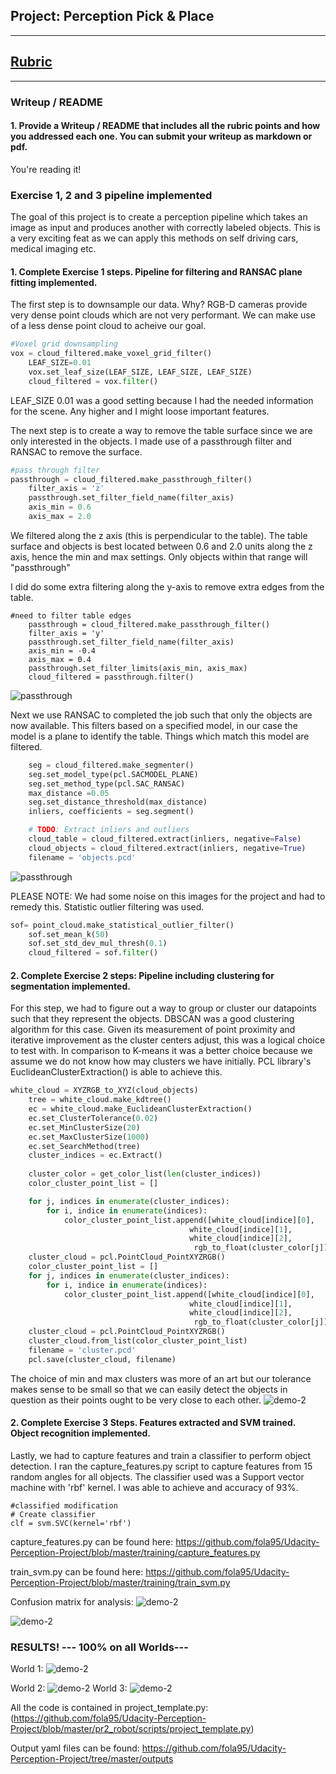 ## Project: Perception Pick & Place
---

## [Rubric](https://review.udacity.com/#!/rubrics/1067/view) 

---
### Writeup / README

#### 1. Provide a Writeup / README that includes all the rubric points and how you addressed each one.  You can submit your writeup as markdown or pdf.  

You're reading it!

### Exercise 1, 2 and 3 pipeline implemented
The goal of this project is to create a perception pipeline which takes an image as input and produces another with correctly labeled objects. This is a very exciting feat as we can apply this methods on self driving cars, medical imaging etc.

#### 1. Complete Exercise 1 steps. Pipeline for filtering and RANSAC plane fitting implemented.
The first step is to downsample our data. Why? RGB-D cameras provide very dense point clouds which are not very performant. We can make use of a less dense point cloud to acheive our goal.

```python
#Voxel grid downsampling
vox = cloud_filtered.make_voxel_grid_filter()
    LEAF_SIZE=0.01
    vox.set_leaf_size(LEAF_SIZE, LEAF_SIZE, LEAF_SIZE)
    cloud_filtered = vox.filter()
```
LEAF_SIZE 0.01 was a good setting because I had the needed information for the scene. Any higher and I might loose important features.

The next step is to create a way to remove the table surface since we are only interested in the objects. I made use of a passthrough filter and RANSAC to remove the surface.
```python
#pass through filter
passthrough = cloud_filtered.make_passthrough_filter()
    filter_axis = 'z'
    passthrough.set_filter_field_name(filter_axis)
    axis_min = 0.6
    axis_max = 2.0
```
We filtered along the z axis (this is perpendicular to the table). The table surface and objects is best located between 0.6 and 2.0 units along the z axis, hence the min and max settings. Only objects within that range will "passthrough"
 
I did do some extra filtering along the y-axis to remove extra edges from the table.
```
#need to filter table edges
    passthrough = cloud_filtered.make_passthrough_filter()
    filter_axis = 'y'
    passthrough.set_filter_field_name(filter_axis)
    axis_min = -0.4
    axis_max = 0.4
    passthrough.set_filter_limits(axis_min, axis_max)
    cloud_filtered = passthrough.filter()

```
![passthrough](https://github.com/fola95/Udacity-Perception-Project/blob/master/screenshot/passthrough.png)


Next we use RANSAC to completed the job such that only the objects are now available. This filters based on a specified model, in our case the model is a plane to identify the table. Things which match this model are filtered.
```python
    seg = cloud_filtered.make_segmenter()
    seg.set_model_type(pcl.SACMODEL_PLANE)
    seg.set_method_type(pcl.SAC_RANSAC)
    max_distance =0.05
    seg.set_distance_threshold(max_distance)
    inliers, coefficients = seg.segment()

    # TODO: Extract inliers and outliers
    cloud_table = cloud_filtered.extract(inliers, negative=False)
    cloud_objects = cloud_filtered.extract(inliers, negative=True)
    filename = 'objects.pcd'
```
![passthrough](https://github.com/fola95/Udacity-Perception-Project/blob/master/screenshot/objects.png)

PLEASE NOTE:
We had some noise on this images for the project and had to remedy this. Statistic outlier filtering was used.
```python
sof= point_cloud.make_statistical_outlier_filter()
    sof.set_mean_k(50)
    sof.set_std_dev_mul_thresh(0.1)
    cloud_filtered = sof.filter()
```
#### 2. Complete Exercise 2 steps: Pipeline including clustering for segmentation implemented. 
For this step, we had to figure out a way to group or cluster our datapoints such that they represent the objects. DBSCAN was a good clustering algorithm for this case. Given its measurement of point proximity and iterative improvement as the cluster centers adjust, this was a logical choice to test with. In comparison to K-means it was a better choice because we assume we do not know how may clusters we have initially. PCL library's EuclideanClusterExtraction() is able to achieve this.
```python
white_cloud = XYZRGB_to_XYZ(cloud_objects)
    tree = white_cloud.make_kdtree()
    ec = white_cloud.make_EuclideanClusterExtraction()
    ec.set_ClusterTolerance(0.02)
    ec.set_MinClusterSize(20)
    ec.set_MaxClusterSize(1000)
    ec.set_SearchMethod(tree)
    cluster_indices = ec.Extract()
        
    cluster_color = get_color_list(len(cluster_indices))
    color_cluster_point_list = []

    for j, indices in enumerate(cluster_indices):
        for i, indice in enumerate(indices):
            color_cluster_point_list.append([white_cloud[indice][0],
                                        white_cloud[indice][1],
                                        white_cloud[indice][2],
                                         rgb_to_float(cluster_color[j])])
    cluster_cloud = pcl.PointCloud_PointXYZRGB()
    color_cluster_point_list = []
    for j, indices in enumerate(cluster_indices):
        for i, indice in enumerate(indices):
            color_cluster_point_list.append([white_cloud[indice][0],
                                        white_cloud[indice][1],
                                        white_cloud[indice][2],
                                         rgb_to_float(cluster_color[j])])
    cluster_cloud = pcl.PointCloud_PointXYZRGB()
    cluster_cloud.from_list(color_cluster_point_list)
    filename = 'cluster.pcd'
    pcl.save(cluster_cloud, filename)

```
The choice of min and max clusters was more of an art but our tolerance makes sense to be small so that we can easily detect the objects in question as their points ought to be very close to each other.
![demo-2](https://github.com/fola95/Udacity-Perception-Project/blob/master/screenshot/cluster.png)

#### 2. Complete Exercise 3 Steps.  Features extracted and SVM trained.  Object recognition implemented.
Lastly, we had to capture features and train a classifier to perform object detection. 
I ran the capture_features.py script to capture features from 15 random angles for all objects. The classifier used was a Support vector machine with 'rbf' kernel. I was able to achieve and accuracy of 93%.
```
#classified modification
# Create classifier
clf = svm.SVC(kernel='rbf')

```

capture_features.py can be found here:
https://github.com/fola95/Udacity-Perception-Project/blob/master/training/capture_features.py

train_svm.py can be found here:
https://github.com/fola95/Udacity-Perception-Project/blob/master/training/train_svm.py



Confusion matrix for analysis:
![demo-2](https://github.com/fola95/Udacity-Perception-Project/blob/master/screenshot/conf.png)

![demo-2](https://github.com/fola95/Udacity-Perception-Project/blob/master/screenshot/normalized.png)

### RESULTS! --- 100% on all Worlds---

World 1:
![demo-2](https://github.com/fola95/Udacity-Perception-Project/blob/master/screenshot/world1.png)

World 2:
![demo-2](https://github.com/fola95/Udacity-Perception-Project/blob/master/screenshot/world2.png)
World 3:
![demo-2](https://github.com/fola95/Udacity-Perception-Project/blob/master/screenshot/world3.png)


All the code is contained in 
project_template.py: (https://github.com/fola95/Udacity-Perception-Project/blob/master/pr2_robot/scripts/project_template.py)

Output yaml files can be found:
https://github.com/fola95/Udacity-Perception-Project/tree/master/outputs


